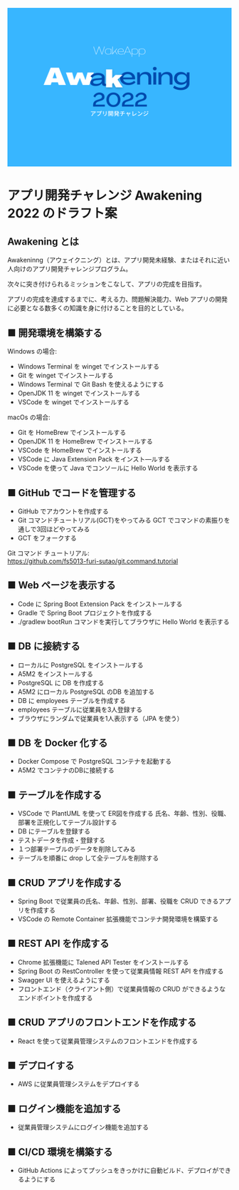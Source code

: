 ![Awakening 2022](./images/awk.png)
# アプリ開発チャレンジ Awakening 2022 のドラフト案

## Awakening とは

Awakeninng（アウェイクニング）とは、アプリ開発未経験、またはそれに近い人向けのアプリ開発チャレンジプログラム。

次々に突き付けられるミッションをこなして、アプリの完成を目指す。

アプリの完成を達成するまでに、考える力、問題解決能力、Web アプリの開発に必要となる数多くの知識を身に付けることを目的としている。

## ■ 開発環境を構築する

Windows の場合:
- Windows Terminal を winget でインストールする
- Git を winget でインストールする
- Windows Terminal で Git Bash を使えるようにする
- OpenJDK 11 を winget でインストールする
- VSCode を winget でインストールする

macOs の場合:
- Git を HomeBrew でインストールする
- OpenJDK 11 を HomeBrew でインストールする
- VSCode を HomeBrew でインストールする
- VSCode に Java Extension Pack をインスト―ルする
- VSCode を使って Java でコンソールに Hello World を表示する

## ■ GitHub でコードを管理する

- GitHub でアカウントを作成する
- Git コマンドチュートリアル(GCT)をやってみる
GCT でコマンドの素振りを通しで3回ほどやってみる
- GCT をフォークする

Git コマンド チュートリアル:  
https://github.com/fs5013-furi-sutao/git.command.tutorial

## ■ Web ページを表示する

- Code に Spring Boot Extension Pack をインストールする
- Gradle で Spring Boot プロジェクトを作成する
- ./gradlew bootRun コマンドを実行してブラウザに Hello World を表示する

## ■ DB に接続する

- ローカルに PostgreSQL をインストールする
- A5M2 をインストールする
- PostgreSQL に DB を作成する
- A5M2 にローカル PostgreSQL のDB を追加する
- DB に employees テーブルを作成する
- employees テーブルに従業員を3人登録する
- ブラウザにランダムで従業員を1人表示する（JPA を使う）

## ■ DB を Docker 化する

- Docker Compose で PostgreSQL コンテナを起動する
- A5M2 でコンテナのDBに接続する

## ■ テーブルを作成する

- VSCode で PlantUML を使って ER図を作成する
 氏名、年齢、性別、役職、部署を正規化してテーブル設計する
- DB にテーブルを登録する
- テストデータを作成・登録する
- １つ部署テーブルのデータを削除してみる
- テーブルを順番に drop して全テーブルを削除する

## ■ CRUD アプリを作成する

- Spring Boot で従業員の氏名、年齢、性別、部署、役職を CRUD できるアプリを作成する
- VSCode の Remote Container 拡張機能でコンテナ開発環境を構築する

## ■ REST API を作成する

- Chrome 拡張機能に Talened API Tester をインストールする
- Spring Boot の RestController を使って従業員情報 REST API を作成する
- Swagger UI を使えるようにする
- フロントエンド（クライアント側）で従業員情報の CRUD ができるようなエンドポイントを作成する

## ■ CRUD アプリのフロントエンドを作成する

- React を使って従業員管理システムのフロントエンドを作成する

## ■ デプロイする

- AWS に従業員管理システムをデプロイする

## ■ ログイン機能を追加する

- 従業員管理システムにログイン機能を追加する

## ■ CI/CD 環境を構築する

- GitHub Actions によってプッシュをきっかけに自動ビルド、デプロイができるようにする 
